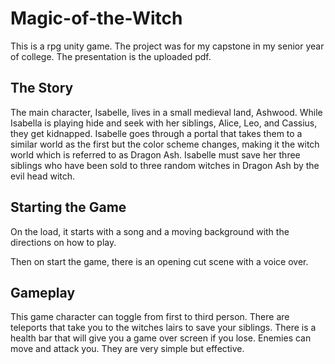 # Magic-of-the-Witch
This is a rpg unity game. 
The project was for my capstone in my senior year of college. The presentation is the uploaded pdf.

## The Story
The main character, Isabelle, lives in a small medieval land, Ashwood. While Isabella is playing hide and seek with her siblings, Alice, Leo, and Cassius, they get kidnapped. Isabelle goes through a portal that takes them to a similar world as the first but the color scheme changes, making it the witch world which is referred to as Dragon Ash. Isabelle must save her three siblings who have been sold to three random witches in Dragon Ash by the evil head witch.

## Starting the Game
On the load, it starts with a song and a moving background with the directions on how to play.

Then on start the game, there is an opening cut scene with a voice over. 

## Gameplay
This game character can toggle from first to third person.
There are teleports that take you to the witches lairs to save your siblings.
There is a health bar that will give you a game over screen if you lose. Enemies can move and attack you. They are very simple but effective. 
